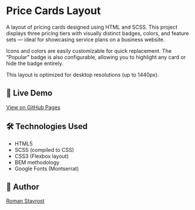 # Price Cards Layout

A layout of pricing cards designed using HTML and SCSS. This project displays three pricing tiers with visually distinct badges, colors, and feature sets — ideal for showcasing service plans on a business website.

Icons and colors are easily customizable for quick replacement. The “Popular” badge is also configurable, allowing you to highlight any card or hide the badge entirely.

This layout is optimized for desktop resolutions (up to 1440px).

## 🔗 Live Demo

[View on GitHub Pages](https://roman-gromcode.github.io/Price-cards-lauout)

## 🛠️ Technologies Used

- HTML5  
- SCSS (compiled to CSS)  
- CSS3 (Flexbox layout)  
- BEM methodology  
- Google Fonts (Montserrat)

## 👤 Author

[Roman Stavrost](https://github.com/Roman-Gromcode)
